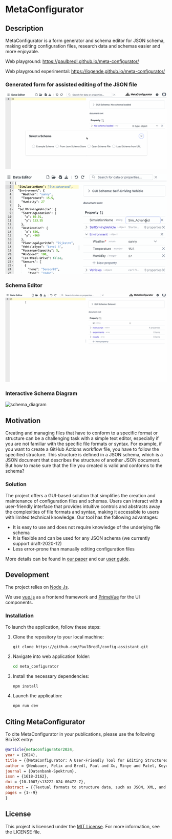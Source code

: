 # MetaConfigurator

## Description

MetaConfigurator is a form generator and schema editor for JSON schema,
making editing configuration files, research data and schemas easier and more enjoyable.

Web playground: https://paulbredl.github.io/meta-configurator/

Web playground experimental: https://logende.github.io/meta-configurator/


### Generated form for assisted editing of the JSON file
![import_schema](figs/load_schema.gif)

![graphical_editor](figs/graphical_editor.gif)

### Schema Editor
![schema_editor](figs/schema_editor.gif)

### Interactive Schema Diagram
![schema_diagram](figs/schema_diagram.gif)


## Motivation

Creating and managing files that have to conform to a specific format or structure can be a challenging task with a simple text editor,
especially if you are not familiar with the specific file formats or syntax.
For example, if you want to create a GitHub Actions workflow file, you have to follow the specified structure.
This structure is defined in a JSON schema, which is a JSON document that describes the structure of another JSON document.
But how to make sure that the file you created is valid and conforms to the schema?

### Solution

The project offers a GUI-based solution that simplifies the creation and maintenance of configuration files and schemas.
Users can interact with a user-friendly interface that provides intuitive controls and abstracts away the complexities
of file formats and syntax, making it accessible to users with limited technical knowledge.
Our tool has the following advantages:

- It is easy to use and does not require knowledge of the underlying file schema
- It is flexible and can be used for any JSON schema (we currently support draft-2020-12)
- Less error-prone than manually editing configuration files

More details can be found in [our paper](paper/paper_main_extended.pdf) and our [user guide](https://github.com/PaulBredl/meta-configurator/wiki/User-Guide).


## Development

The project relies on [Node Js](https://nodejs.org/en/download/).

We use [vue.js](https://vuejs.org/) as a frontend framework and [PrimeVue](https://www.primefaces.org/primevue/) for the UI components.

### Installation

To launch the application, follow these steps:

1. Clone the repository to your local machine:
   ```shell
   git clone https://github.com/PaulBredl/config-assistant.git
   ```
2. Navigate into web application folder:
   ```sh
   cd meta_configurator
3. Install the necessary dependencies:
   ```sh
   npm install
   ```
4. Launch the application:
   ```sh
   npm run dev
   ```
   

## Citing MetaConfigurator

To cite MetaConfigurator in your publications, please use the following BibTeX entry:

```bibtex
@article{metaconfigurator2024, 
year = {2024}, 
title = {{MetaConfigurator: A User-Friendly Tool for Editing Structured Data Files}}, 
author = {Neubauer, Felix and Bredl, Paul and Xu, Minye and Patel, Keyuriben and Pleiss, Jürgen and Uekermann, Benjamin}, 
journal = {Datenbank-Spektrum}, 
issn = {1618-2162}, 
doi = {10.1007/s13222-024-00472-7}, 
abstract = {{Textual formats to structure data, such as JSON, XML, and YAML, are widely used for structuring data in various domains, from configuration files to research data. However, manually editing data in these formats can be complex and time-consuming. Graphical user interfaces (GUIs) can significantly reduce manual efforts and assist the user in editing the files, but developing a file-format-specific GUI requires substantial development and maintenance efforts. To address this challenge, we introduce MetaConfigurator: an open-source web application that generates its GUI depending on a given schema. Our approach differs from other schema-to-UI approaches in three key ways: 1) It offers a unified view that combines the benefits of both GUIs and text editors, 2) it enables schema editing within the same tool, and 3) it supports advanced schema features, including conditions and constraints. In this paper, we discuss the design and implementation of MetaConfigurator, backed by insights from a small-scale qualitative user study. The results indicate the effectiveness of our approach in retrieving information from data and schemas and in editing them.}}, 
pages = {1--9}
}
```

## License

This project is licensed under the [MIT License](LICENSE).
For more information, see the LICENSE file.
